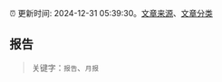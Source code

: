 :alarm_clock: 更新时间: 2024-12-31 05:39:30。[文章来源](/README.md)、[文章分类](/TAGS.md)

## 报告


> 关键字：`报告`、`月报`



